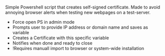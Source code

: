 Simple Powershell script that creates self-signed certificate. Made to avoid annoying browser alerts when testing new webpages on a test-server.
* Force open PS in admin mode
* Prompts user to provide IP address or domain name and saves as variable
* Creates a Certificate with this specific variable
* Notifies when done and ready to close
* !Requires manuall import to browser or system-wide installation

